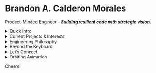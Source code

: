 # Brandon A. Calderon Morales

Product-Minded Engineer - _**Building resilient code with strategic vision.**_

<details>
<summary>Quick Intro</summary>

Once a U.S. Marine managing legal cases, I'm now a self-taught software engineer pursuing a computer science degree. I love turning messy problems into reliable systems and documenting what I learn along the way.

</details>

<details>
<summary>Current Projects & Interests</summary>

- **Docs-as-Code Portfolio:** [My Life as a Dev](https://ba-calderonmorales.github.io/my-life-as-a-dev/) is built with MkDocs Material and a custom AI plugin that helps generate content.
- **Rust Terminal Forge:** A web-based terminal emulator combining Rust tools with a React interface.
- **Shadow Scroll Blossom:** My creative coding playground for generative art in the browser.

</details>

<details>
<summary>Engineering Philosophy</summary>

- Documentation deserves the same care as code. I version and test it like any other artifact.
- Modernizing legacy systems is a challenge I enjoy – there's satisfaction in making old code new again.
- Code should deliver real value, so I approach problems with a product mindset.

</details>

<details>
<summary>Beyond the Keyboard</summary>

I'm bilingual (English/Spanish), a lifelong learner, and a fan of automating everyday tasks. You'll often find me experimenting with new tooling or helping teammates master their workflows.

</details>

<details>
<summary>Let's Connect</summary>

- Check out my docs site for a deeper dive into my projects and experiments.
- Feel free to connect on [LinkedIn](https://www.linkedin.com/in/brandon-calderon-morales/). Mention GitHub so I know where you found me.
- Open an issue or start a discussion in this repo if you have questions or just want to say hi.

</details>

<details>
<summary>Orbiting Animation</summary>

Interactive SVG demonstrating an orbit effect:

<img src="assets/orbit.svg" alt="Orbiting circle animation" />

</details>

Cheers!
